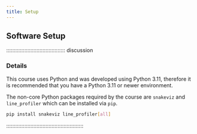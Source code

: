 ```yaml
---
title: Setup
---
```


<!--
## Data Sets

FIXME: place any data you want learners to use in `episodes/data` and then use
       a relative link ( [data zip file](data/lesson-data.zip) ) to provide a
       link to it, replacing the example.com link.
       
Download the [data zip file](https://example.com/FIXME) and unzip it to your Desktop
-->

## Software Setup

::::::::::::::::::::::::::::::::::::::: discussion

### Details

This course uses Python and was developed using Python 3.11, therefore it is recommended that you have a Python 3.11 or newer environment.

<!-- Todo suggest using a venv?-->

The non-core Python packages required by the course are `snakeviz` and `line_profiler` which can be installed via `pip`.
 
```sh
pip install snakeviz line_profiler[all]
```

:::::::::::::::::::::::::::::::::::::::::::::::::::
